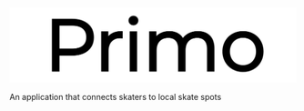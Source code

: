 ![Primo Logo](./public/images/Primo-logo-black(1).png)

An application that connects skaters to local skate spots 



